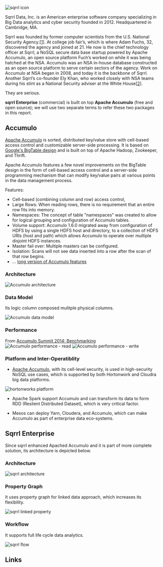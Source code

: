 ![sqrrl icon]

Sqrrl Data, Inc. is an American enterprise software company specializing in Big Data analytics and cyber security founded in 2012. Headquartered in Cambridge, MA. 

Sqrrl was founded by former computer scientists from the U.S. National Security Agency.[[1]]. At college job fair’s, which is where Adam Fuchs, 32, discovered the agency and joined at 21. He now is the chief technology officer at Sqrrl, a NoSQL secure data base startup powered by Apache Accumulo, an open source platform Fuch’s worked on while it was being hatched at the NSA. Accumulo was an NSA in-house database constructed as an open source platform to serve certain sectors of the agency. Work on Accumulo at NSA began in 2008, and today it is the backbone of Sqrrl. Another Sqrrl’s co-founder Ely Khan, who worked closely with NSA teams during his stint as a National Security adviser at the White House[[2]]. 

They are serious. 

**sqrrl Enterprise** (commercial) is built on top **Apache Accumulo** (free and open source); we will use two separate terms to refer these two packages in this report.

## Accumulo
[Apache Accumulo] is sorted, distributed key/value store with cell-based access control and customizable server-side processing. It is based on [Google's BigTable design] and is built on top of Apache Hadoop, Zookeeper, and Thrift. 

Apache Accumulo features a few novel improvements on the BigTable design in the form of cell-based access control and a server-side programming mechanism that can modify key/value pairs at various points in the data management process.

Features:

* Cell-based (combining column and row) access control, 
* Large Rows: When reading rows, there is no requirement that an entire row fits into memory.
* Namespaces: The concept of table "namespaces" was created to allow for logical grouping and configuration of Accumulo tables.
* Volume support: Accumulo 1.6.0 migrated away from configuration of HDFS by using a single HDFS host and directory, to a collection of HDFS URIs (host and path) which allows Accumulo to operate over multiple disjoint HDFS instances. 
* Master fail over: Multiple masters can be configured. 
* Isolation: Scans will not see data inserted into a row after the scan of that row begins.
* ... [long version of Accumulo features]

### Architecture

![Accumulo architecture]

### Data Model
Its logic column composed mulitple physical columns.

![Accumulo data model]

### Performance
From [Accumulo Summit 2014: Benchmarking]
![Accumulo performance - read]
![Accumulo performance - write]

### Platform and Inter-Operatiblity

* [Apache Accumulo], with its cell-level security, is used in high-security NoSQL use cases, which is supported by both Hortonwork and Cloudra big data platforms. 

![hortonworks platform]

* Apache Spark support Accumulo and can transform its data to form RDD (Resilent Distributed Dataset), which is very critical factor. 

* Mesos can deploy Yarn, Cloudera, and Accumulo, which can make Accumulo as part of enterprise data eco-systems.

## Sqrrl Enterprise 
Since sqrrl enhanced Apached Accumulo and it is part of more complete solution, its architecture is depicted below.

### Architecture

![sqrrl architecture]

### Property Graph 
It uses property graph for linked data approach, which increases its flexibility.

![sqrrl linked property]

### Workflow
It supports full life cycle data analytics.

![sqrrl flow]

## Links
[sqrrl icon]:http://insidebigdata.com/wp-content/uploads/2013/10/sqrrl_logo.jpg
[sqrrl architecture]:http://sqrrl.com/media/SQR_Diagrams-03.jpg
[1]:http://en.wikipedia.org/wiki/Sqrrl
[2]:http://venturebeat.com/2014/05/01/born-in-the-nsa-former-spies-are-starting-companies-all-over/
[Google's BigTable design]:http://static.googleusercontent.com/media/research.google.com/en/us/archive/bigtable-osdi06.pdf
[Apache Accumulo]:https://accumulo.apache.org/
[hortonworks platform]:http://hortonworks.com/wp-content/uploads/2014/03/11.png
[long version of Accumulo features]:https://accumulo.apache.org/notable_features.html
[Accumulo Summit 2014: Benchmarking]:http://www.slideshare.net/AccumuloSummit/10-30-drob?qid=c2004d6b-b2af-4dc4-9e83-4509d7e16ca3&v=qf1&b=&from_search=5
[Accumulo performance - read]:http://note.io/1JxXZU2
[Accumulo performance - write]:http://note.io/1GsTWCe
[Accumulo architecture]:http://www.rosebt.com/uploads/8/1/8/1/8181762/501368_orig.png
[Accumulo data model]:http://accumulo.apache.org/user_manual_1.3-incubating/img1.png
[sqrrl linked property]:http://sqrrl.com/media/OutSolution-copy-1024x569.png
[sqrrl flow]:http://sqrrl.com/media/SQR_Diagrams_2-01.png
